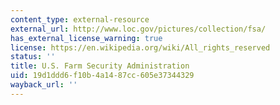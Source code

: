 ```yaml
---
content_type: external-resource
external_url: http://www.loc.gov/pictures/collection/fsa/
has_external_license_warning: true
license: https://en.wikipedia.org/wiki/All_rights_reserved
status: ''
title: U.S. Farm Security Administration
uid: 19d1ddd6-f10b-4a14-87cc-605e37344329
wayback_url: ''
---
```

